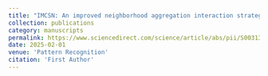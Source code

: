 ```yaml
---
title: "IMCSN: An improved neighborhood aggregation interaction strategy for multi-scale contrastive Siamese networks"
collection: publications
category: manuscripts
permalink: https://www.sciencedirect.com/science/article/abs/pii/S0031320324008033
date: 2025-02-01
venue: 'Pattern Recognition'
citation: 'First Author'
---
```


